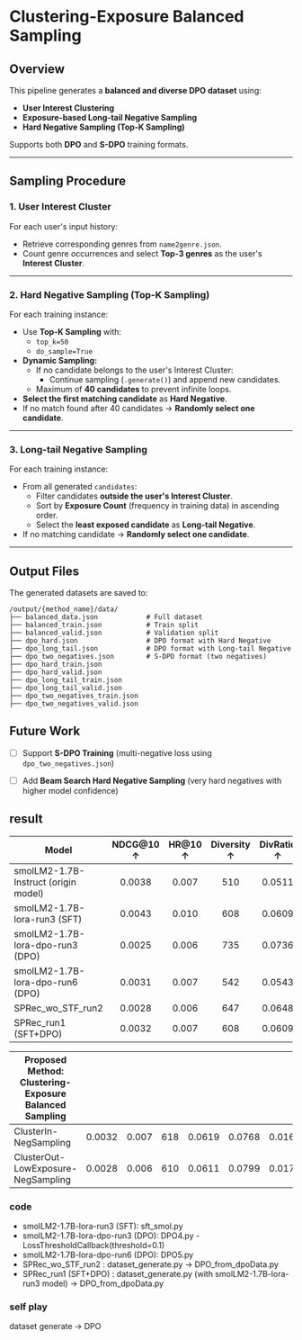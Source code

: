 # Clustering-Exposure Balanced Sampling
## Overview

This pipeline generates a **balanced and diverse DPO dataset** using:
- **User Interest Clustering**
- **Exposure-based Long-tail Negative Sampling**
- **Hard Negative Sampling (Top-K Sampling)**

Supports both **DPO** and **S-DPO** training formats.

---

## Sampling Procedure

### 1. User Interest Cluster

For each user's input history:
- Retrieve corresponding genres from `name2genre.json`.
- Count genre occurrences and select **Top-3 genres** as the user's **Interest Cluster**.

---

### 2. Hard Negative Sampling (Top-K Sampling)

For each training instance:
- Use **Top-K Sampling** with:
  - `top_k=50`
  - `do_sample=True`
- **Dynamic Sampling:**
  - If no candidate belongs to the user's Interest Cluster:
    - Continue sampling (`.generate()`) and append new candidates.
  - Maximum of **40 candidates** to prevent infinite loops.
- **Select the first matching candidate** as **Hard Negative**.
- If no match found after 40 candidates → **Randomly select one candidate**.

---

### 3. Long-tail Negative Sampling

For each training instance:
- From all generated `candidates`:
  - Filter candidates **outside the user's Interest Cluster**.
  - Sort by **Exposure Count** (frequency in training data) in ascending order.
  - Select the **least exposed candidate** as **Long-tail Negative**.
- If no matching candidate → **Randomly select one candidate**.

---

## Output Files

The generated datasets are saved to:
```
/output/{method_name}/data/
├── balanced_data.json            # Full dataset
├── balanced_train.json           # Train split
├── balanced_valid.json           # Validation split
├── dpo_hard.json                 # DPO format with Hard Negative
├── dpo_long_tail.json            # DPO format with Long-tail Negative
├── dpo_two_negatives.json        # S-DPO format (two negatives)
├── dpo_hard_train.json
├── dpo_hard_valid.json
├── dpo_long_tail_train.json
├── dpo_long_tail_valid.json
├── dpo_two_negatives_train.json
├── dpo_two_negatives_valid.json
```
## Future Work

- [ ] Support **S-DPO Training** (multi-negative loss using `dpo_two_negatives.json`)
- [ ] Add **Beam Search Hard Negative Sampling** (very hard negatives with higher model confidence)



## result
| Model                                          | NDCG@10 ↑ | HR@10 ↑ | Diversity ↑ | DivRatio ↑ | DGU ↓  | MGU ↓  | ORRatio ↓ |
|-----------------------------------------------|:--------:|:------:|:---------:|:--------:|:-----:|:-----:|:-------:|
| smolLM2-1.7B-Instruct (origin model)         | 0.0038   | 0.007  |   510     | 0.0511   | 0.0837 | 0.0179 | 0.1254  |
| smolLM2-1.7B-lora-run3 (SFT)                 | 0.0043   | 0.010  |   608     | 0.0609   | 0.0615 | 0.0163 | 0.0707  |
| smolLM2-1.7B-lora-dpo-run3 (DPO)             | 0.0025   | 0.006  |   735     | 0.0736   | 0.0747 | 0.0148 | 0.0868  |
| smolLM2-1.7B-lora-dpo-run6 (DPO)             | 0.0031   | 0.007  |   542     | 0.0543   | 0.0797 | 0.0172 | 0.1176  |
| SPRec_wo_STF_run2                            | 0.0028   | 0.006  |   647     | 0.0648   | 0.0721 | 0.0165 | 0.0738  |
| SPRec_run1 (SFT+DPO)                         | 0.0032   | 0.007  |   608     | 0.0609   | 0.0797 | 0.0172 | 0.1004  |

| **Proposed Method: Clustering-Exposure Balanced Sampling** |         |        |           |          |        |        |         |
|-----------------------------------------------------------|:--------:|:------:|:---------:|:--------:|:-----:|:-----:|:-------:|
| ClusterIn-NegSampling                             | 0.0032   | 0.007  |   618     | 0.0619   | 0.0768 | 0.0167 | 0.0940  |
| ClusterOut-LowExposure-NegSampling                | 0.0028   | 0.006  |   610     | 0.0611   | 0.0799 | 0.0172 | 0.1166  |



### code
- smolLM2-1.7B-lora-run3 (SFT): sft_smol.py
- smolLM2-1.7B-lora-dpo-run3 (DPO): DPO4.py - LossThresholdCallback(threshold=0.1)
- smolLM2-1.7B-lora-dpo-run6 (DPO): DPO5.py
- SPRec_wo_STF_run2  : dataset_generate.py $\rightarrow$ DPO_from_dpoData.py
- SPRec_run1 (SFT+DPO)  : dataset_generate.py (with smolLM2-1.7B-lora-run3 model) $\rightarrow$ DPO_from_dpoData.py

### self play
dataset generate $\rightarrow$ DPO


